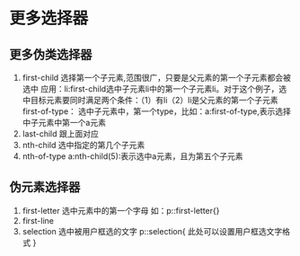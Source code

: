 # 更多选择器

## 更多伪类选择器
1. first-child
选择第一个子元素,范围很广，只要是父元素的第一个子元素都会被选中
应用：li:first-child选中子元素li中的第一个子元素li。对于这个例子，选中目标元素要同时满足两个条件：（1）有li（2）li是父元素的第一个子元素
first-of-type：
选中子元素中，第一个type，比如：a:first-of-type,表示选择中子元素中第一个a元素
2. last-child
跟上面对应
3. nth-child
选中指定的第几个子元素
4. nth-of-type
a:nth-child(5):表示选中a元素，且为第五个子元素
## 伪元素选择器
1. first-letter
选中元素中的第一个字母
如：p::first-letter{}
2. first-line
3. selection
选中被用户框选的文字
p::selection{
    此处可以设置用户框选文字格式
}